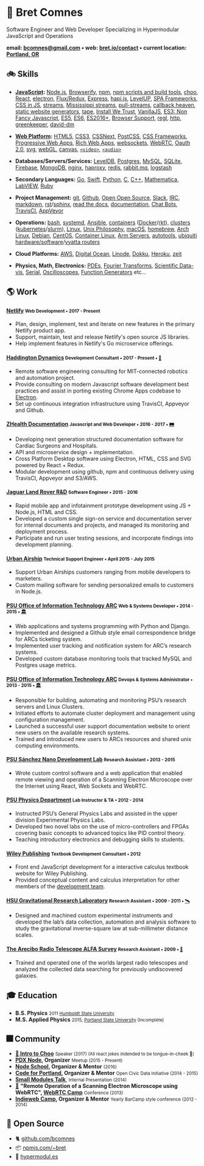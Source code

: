# 👷 Bret Comnes

Software Engineer and Web Developer Specializing in Hypermodular JavaScript and Operations

**email: [bcomnes@gmail.com](mailto:bcomnes@gmail.com) &bull; web: [bret.io/contact](http://bret.io/contact)  &bull; current location: [Portland, OR](http://osm.org/go/WIDwCTzGh-?m=)**

## 🚲 Skills

- **[JavaScript](https://developer.mozilla.org/en-US/docs/Web/JavaScript):**
[Node.js](https://nodejs.org/docs/latest/api/),
[Browserify](http://browserify.org),
[npm](https://www.npmjs.com/~bret),
[npm scripts and build tools](https://github.com/sindresorhus/awesome-nodejs#build-tools),
[choo](https://github.com/yoshuawuyts/choo),
[React](https://facebook.github.io/react/),
[electron](http://electron.atom.io),
[Flux/Redux](http://redux.js.org/),
[Express](http://expressjs.com),
[hapi.js](http://hapijs.com),
[LevelUP](https://github.com/Level/levelup),
[SPA Frameworks](https://github.com/showcases/front-end-javascript-frameworks),
[CSS in JS](https://github.com/MicheleBertoli/css-in-js),
[streams](https://nodejs.org/api/stream.html),
[Mississippi streams](https://github.com/maxogden/mississippi),
[pull-streams](https://pull-stream.github.io),
[callback heaven](http://callbackhell.com),
[static website generators](https://www.staticgen.com),
[tape](https://github.com/substack/tape),
[Install We Trust](http://module.party),
[VanillaJS](http://vanilla-js.com),
[ES3: Non Fancy Javascript](https://github.com/yoshuawuyts/tiny-guide-to-non-fancy-node),
[ES5](http://kangax.github.io/compat-table/es5/),
[ES6](http://kangax.github.io/compat-table/es6/),
[ES2016+](http://kangax.github.io/compat-table/es2016plus/),
[Browser Support](https://www.microsoft.com/en-us/WindowsForBusiness/End-of-IE-support),
[regl](https://github.com/regl-project/regl),
[http](https://nodejs.org/api/http.html),
[greenkeeper](https://greenkeeper.io),
[david-dm](https://david-dm.org)

- **[Web Platform](https://developer.mozilla.org/en-US/):**
[HTML5](https://developer.mozilla.org/en-US/docs/Web/HTML),
[CSS3](https://developer.mozilla.org/en-US/docs/Web/CSS),
[CSSNext](http://cssnext.io),
[PostCSS](https://github.com/postcss/postcss),
[CSS Frameworks](http://usablica.github.io/front-end-frameworks/compare.html),
[Progressive Web Apps](https://github.com/TalAter/awesome-progressive-web-apps),
[Rich Web Apps](http://rauchg.com/2014/7-principles-of-rich-web-applications/),
[websockets](https://developer.mozilla.org/en-US/docs/Web/API/WebSockets_API),
[WebRTC](https://developer.mozilla.org/en-US/docs/Web/API/WebRTC_API),
[Oauth 2.0](https://oauth.net/2/),
[svg](https://developer.mozilla.org/en-US/docs/Web/SVG),
[webGL](https://developer.mozilla.org/en-US/docs/Web/API/WebGL_API),
[canvas](https://developer.mozilla.org/en-US/docs/Web/API/Canvas_API),
[`<video>`](https://developer.mozilla.org/en-US/docs/Web/HTML/Element/video),
[`<audio>`](https://developer.mozilla.org/en-US/search?q=audio)

- **Databases/Servers/Services:**
[LevelDB](https://github.com/google/leveldb),
[Postgres](https://www.postgresql.org),
[MySQL](https://www.mysql.com),
[SQLite](https://sqlite.org),
[Firebase](https://firebase.google.com),
[MongoDB](https://www.mongodb.com),
[nginx](https://www.nginx.com/resources/wiki/),
[haproxy](http://www.haproxy.org),
[redis](http://redis.io),
[rabbit.mq](https://www.rabbitmq.com),
[logstash](https://www.elastic.co/products/logstash)


- **Secondary Languages:**
[Go](https://golang.org),
[Swift](https://swift.org),
[Python](https://docs.python.org/3/),
[C](https://en.wikipedia.org/wiki/C_(programming_language)),
[C++](https://isocpp.org),
[Mathematica](https://www.wolfram.com/mathematica/),
[LabVIEW](http://www.ni.com/labview/),
[Ruby](http://poignant.guide)

- **Project Management:**
[git](https://git-scm.com),
[Github](https://github.com),
[Open Open Source](http://openopensource.org),
[Slack](https://slack.com),
[IRC](https://www.irccloud.com),
[markdown](http://whatismarkdown.com),
[rst](http://docutils.sourceforge.net/rst.html)/[sphinx](http://www.sphinx-doc.org/en/1.4.8/),
[read the docs](https://readthedocs.org),
[documentation](https://pages.18f.gov/open-source-guide/),
[Chat Bots](http://zenircbot.readthedocs.io/en/latest/),
[TravisCI](http://travis-ci.org),
[AppVeyor](https://www.appveyor.com)

- **Operations:**
[bash](https://www.gnu.org/software/bash/bash.html),
[systemd](https://www.freedesktop.org/wiki/Software/systemd/),
[Ansible](https://www.ansible.com),
[containers](https://linuxcontainers.org) ([Docker](https://www.docker.com)/[rkt](https://github.com/coreos/rkt)),
[clusters](https://en.wikipedia.org/wiki/Computer_cluster) ([kubernetes](http://kubernetes.io)/[slurm](http://slurm.schedmd.com)),
[Linux](https://www.kernel.org),
[Unix Philosophy](http://www.catb.org/esr/writings/taoup/html/ch01s06.html),
[macOS](http://www.apple.com/macos/sierra/),
[homebrew](http://brew.sh),
[Arch Linux](https://www.archlinux.org),
[Debian](https://www.debian.org),
[CentOS](https://www.centos.org),
[Container Linux](https://coreos.com/os/docs/latest),
[Arm Servers](https://www.raspberrypi.org/products/raspberry-pi-3-model-b/),
[autotools](https://www.gnu.org/software/automake/manual/html_node/Autotools-Introduction.html),
[ubiquiti hardware/software](https://www.ubnt.com/)/[vyatta routers](https://en.wikipedia.org/wiki/Vyatta)

- **Cloud Platforms:**
[AWS](https://aws.amazon.com),
[Digital Ocean](https://www.digitalocean.com),
[Linode](https://www.linode.com),
[Dokku](https://github.com/dokku/dokku),
[Heroku](https://www.heroku.com),
[zeit](https://zeit.co)

- **Physics, Math, Electronics:**
[PDEs](https://en.wikipedia.org/wiki/Partial_differential_equation),
[Fourier Transforms](http://mathworld.wolfram.com/FourierTransform.html),
[Scientific Data-vis](https://www.edwardtufte.com/tufte/),
[Serial](https://en.wikipedia.org/wiki/RS-232),
[Oscilloscopes](https://en.wikipedia.org/wiki/Oscilloscope),
[Function Generators](https://en.wikipedia.org/wiki/Function_generator) etc...

## 🌎 Work

####  [Netlify](https://www.netlify.com) <small>Web Development &bull; 2017 - Present</small>

- Plan, design, implement, test and iterate on new features in the primary Netlify product app.
- Support, maintain, test and release Netlify's open source JS libraries.
- Help implement features in Netlify's Go microservice offerings.

####  [Haddington Dynamics](http://hdrobotic.com) <small>Development Consultant &bull; 2017 - Present &bull; [🤖](https://www.kickstarter.com/projects/51496107/dexter-the-robotic-arm-to-end-scarcity#)</small>

- Remote software engineering consulting for MIT-connected robotics and automation project.
- Provide consulting on modern Javascript software development best practices and assist in porting existing Chrome Apps codebase to [Electron](http://electron.atom.io).
- Set up continuous integration infrastructure using TravisCI, Appveyor and Github.

#### [ZHealth Documentation](http://www.zhealthconsulting.com) <small>Javascript and Web Developer &bull; 2016 - 2017 &bull; [🛤](https://twitter.com/davidlymanning/status/738858873281347584)</small>

- Developing next generation structured documentation software for Cardiac Surgeons and Hospitals.
- API and microservice design + implementation.
- Cross Platform Desktop software using Electron, HTML, CSS and SVG powered by React + Redux.
- Modular development using github, npm and continuous delivery using TravisCI, Appveyor and S3/AWS.

#### [Jaguar Land Rover R&D](https://www.jlrtechincubator.com/jlrti/) <small>Software Engineer &bull; 2015 - 2016</small>

- Rapid mobile app and infotainment prototype development using JS + Node.js, HTML and CSS.
- Developed a custom single sign-on service and documentation server for internal documents and projects, and managed its monitoring and deployment process.
- Participate and run user testing sessions, and incorporate findings into development planning.

#### [Urban Airship](https://www.urbanairship.com) <small>Technical Support Engineer &bull; April 2015 - July 2015</small>

- Support Urban Airships customers ranging from mobile developers to marketers.
- Custom mailing software for sending personalized emails to customers in Node.js.

#### [PSU Office of Information Technology ARC](https://www.pdx.edu/oit/research-computing) <small>Web & Systems Developer &bull; 2014 - 2015 &bull; [🏛](https://www.flickr.com/photos/bretc/albums/72157658985330381)</small>

- Web applications and systems programming with Python and Django.
- Implemented and designed a Github style email correspondence bridge for ARCs ticketing system.
- Implemented user tracking and notification system for ARC’s research systems.
- Developed custom database monitoring tools that tracked MySQL and Postgres usage metrics.

#### [PSU Office of Information Technology ARC](https://www.pdx.edu/oit/research-computing) <small>Devops & Systems Administrator &bull; 2013 - 2015 &bull; [🏛](https://www.flickr.com/photos/bretc/albums/72157658985330381)</small>

- Responsible for building, automating and monitoring PSU’s research servers and Linux Clusters.
- Initiated efforts to automate cluster deployment and management using configuration management.
- Launched a successful user support documentation website to orient new users on the available
research systems.
- Trained and introduced new users to ARCs resources and shared unix computing environments.

#### [PSU Sánchez Nano Development Lab](http://www.pdx.edu/nano-development-lab/) <small>Research Assistant &bull; 2013 - 2015</small>

- Wrote custom control software and a web application that enabled remote viewing and operation of a Scanning Electron Microscope over the Internet using React, Web Sockets and WebRTC.

#### [PSU Physics Department](http://www.pdx.edu/physics/) <small>Lab Instructor & TA &bull; 2012 - 2014</small>

- Instructed PSU’s General Physics Labs and assisted in the upper division Experimental Physics Labs.
- Developed two novel labs on the use of micro-controllers and FPGAs covering basic concepts to
advanced topics like PID control theory.
- Teaching introductory electronics and debugging skills to students.

#### [Wiley Publishing](https://www.wiley.com/en-us) <small>Textbook Development Consultant &bull; 2012</small>

- Front end JavaScript development for a interactive calculus textbook website for Wiley Publishing.
- Provided conceptual content and calculus interpretation for other members of the [development team](http://www.cardinalts.com/site/index.html).

#### [HSU Gravitational Research Laboratory](http://www2.humboldt.edu/physics/gravitational-lab.html) <small>Research Assistant &bull; 2009 - 2011 &bull; [🛰](https://www.flickr.com/photos/bretc/albums/72157627758235393)</small>

- Designed and machined custom experimental instruments and developed the lab’s data collection, automation and analysis software to study the gravitational inverse-square law at sub-millimeter distance scales.

#### [The Arecibo Radio Telescope ALFA Survey](http://egg.astro.cornell.edu/index.php/) <small>Research Assistant &bull; 2009 &bull; [📡](https://www.flickr.com/photos/bretc/albums/72157640257583256)</small>

- Trained and operated one of the worlds largest radio telescopes and analyzed the collected data searching for previously undiscovered galaxies.

## 🎓 Education

- **B.S. Physics** <small>2011 [Humboldt State University](http://www2.humboldt.edu/physics/)</small>
- **M.S. Applied Physics** <small>2015, [Portland State University](http://www.pdx.edu/physics/) (Incomplete)</small>

## 🎆 Community

- **[🚂 Intro to Choo](https://www.youtube.com/watch?v=aqtku9qCTmQ)** <small>Speaker (2017) (All react jokes indended to be tongue-in-cheek 😬)</small>
- **[PDX Node](https://www.meetup.com/pdxnode/), Organizer** <small>Meetup (2015 - Present)</small>
- **[Node School](https://nodeschool.io), Organizer & Mentor** <small>(2016)</small>
- **[Code for Portland](http://www.codeforportland.org), Organizer & Mentor** <small>Open Civic Data Initiative (2014 - 2015)</small>
- **[Small Modules Talk](http://bcomnes.github.io/slides/small-modules/)**, <small>Internal Presentation (2014)</small>
- [🔬](https://www.flickr.com/photos/bretc/albums/72157640029129245) **"Remote Operation of a Scanning Electron Microscope using WebRTC", [WebRTC Camp](https://twitter.com/WebRTCCamp)** <small>Conference (2013)</small>
- **[Indieweb Camp](https://indieweb.org), Organizer & Mentor** <small>Yearly BarCamp style conference (2012 - 2014)</small>


## 🎋 Open Source

- 🐈 [github.com/bcomnes](https://github.com/bcomnes)
- 📦 [npmjs.com/~bret](https://www.npmjs.com/~bret)
- 🔭 [hypermodul.es](http://hypermodul.es)
